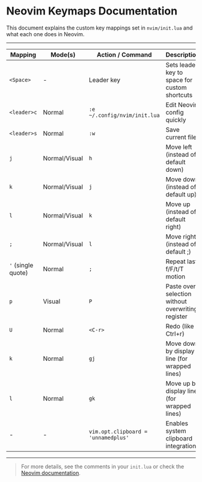 # Neovim Keymaps Documentation

This document explains the custom key mappings set in `nvim/init.lua` and what each one does in Neovim.

---

| Mapping                | Mode(s)      | Action / Command                                      | Description |
|------------------------|--------------|-------------------------------------------------------|-------------|
| `<Space>`              | -            | Leader key                                            | Sets leader key to space for custom shortcuts |
| `<leader>c`            | Normal       | `:e ~/.config/nvim/init.lua`                          | Edit Neovim config quickly |
| `<leader>s`            | Normal       | `:w`                                                  | Save current file |
| `j`                    | Normal/Visual| `h`                                                   | Move left (instead of default down) |
| `k`                    | Normal/Visual| `j`                                                   | Move down (instead of default up) |
| `l`                    | Normal/Visual| `k`                                                   | Move up (instead of default right) |
| `;`                    | Normal/Visual| `l`                                                   | Move right (instead of default ;) |
| `'` (single quote)     | Normal       | `;`                                                   | Repeat last f/F/t/T motion |
| `p`                    | Visual       | `P`                                                   | Paste over selection without overwriting register |
| `U`                    | Normal       | `<C-r>`                                               | Redo (like Ctrl+r) |
| `k`                    | Normal       | `gj`                                                  | Move down by display line (for wrapped lines) |
| `l`                    | Normal       | `gk`                                                  | Move up by display line (for wrapped lines) |
| -                      | -            | `vim.opt.clipboard = 'unnamedplus'`                   | Enables system clipboard integration |

---

> For more details, see the comments in your `init.lua` or check the [Neovim documentation](https://neovim.io/doc/).
